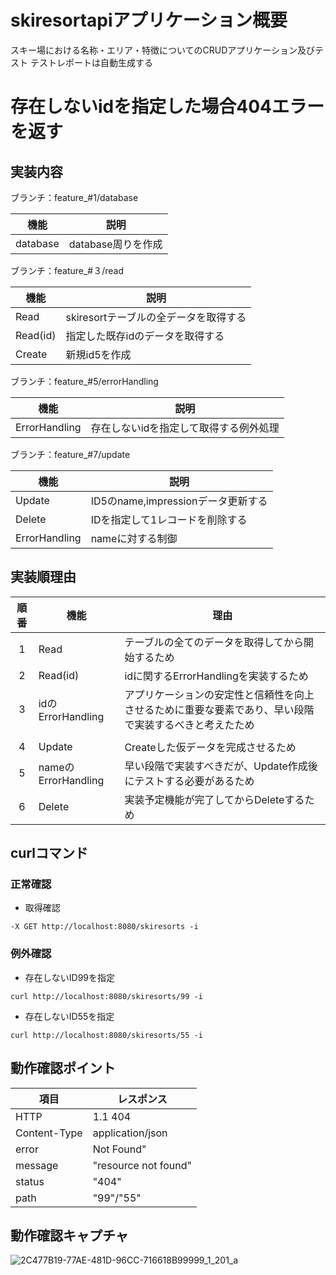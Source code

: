 # skiresortapiアプリケーション概要

スキー場における名称・エリア・特徴についてのCRUDアプリケーション及びテスト
テストレポートは自動生成する

# 存在しないidを指定した場合404エラーを返す

## 実装内容

ブランチ：feature_#1/database

| 機能       | 説明            |
|----------|---------------|
| database | database周りを作成 |

ブランチ：feature_#３/read

| 機能       | 説明                      |
|----------|-------------------------|
| Read     | skiresortテーブルの全データを取得する |
| Read(id) | 指定した既存idのデータを取得する       |
| Create   | 新規id5を作成                |

ブランチ：feature_#5/errorHandling

| 機能            | 説明                   |
|---------------|----------------------|
| ErrorHandling | 存在しないidを指定して取得する例外処理 |

ブランチ：feature_#7/update

| 機能            | 説明                         |
|---------------|----------------------------|
| Update        | ID5のname,impressionデータ更新する |
| Delete        | IDを指定して1レコードを削除する          |
| ErrorHandling | nameに対する制御                 |

## 実装順理由

| 順番 | 機能                 | 理由                                                  |
|:--:|--------------------|-----------------------------------------------------|
| 1  | Read               | テーブルの全てのデータを取得してから開始するため                            |
| 2  | Read(id)           | idに関するErrorHandlingを実装するため                          |
| 3  | idのErrorHandling   | アプリケーションの安定性と信頼性を向上させるために重要な要素であり、早い段階で実装するべきと考えたため |
|    |                    |
| 4  | Update             | Createした仮データを完成させるため                                |
| 5  | nameのErrorHandling | 早い段階で実装すべきだが、Update作成後にテストする必要があるため                 |
| 6  | Delete             | 実装予定機能が完了してからDeleteするため                             |

## curlコマンド

### 正常確認

- 取得確認

`-X GET http://localhost:8080/skiresorts -i`

### 例外確認

- 存在しないID99を指定

`curl http://localhost:8080/skiresorts/99 -i`

- 存在しないID55を指定

`curl http://localhost:8080/skiresorts/55 -i`

## 動作確認ポイント

| 項目           | レスポンス                |
|--------------|----------------------|
| HTTP         | 1.1 404              |
| Content-Type | application/json     |
| error        | Not Found"           |
| message      | "resource not found" |
| status       | "404"                |
| path         | "99"/"55"            |

## 動作確認キャプチャ

![2C477B19-77AE-481D-96CC-716618B99999_1_201_a](https://github.com/yoko-newDeveloper/raiseTech-course-task10/assets/91002836/172039f9-cf55-4381-8d2e-68cee9890da7)
